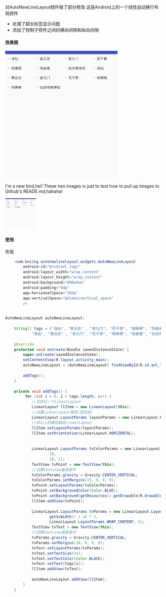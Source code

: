 # 
对AutoNewLineLayout控件做了部分修改
这是Android上的一个线性自动换行布局控件

- 处理了超长标签显示问题
- 添加了控制子控件之间的横向间隙和纵向间隙


#### 效果图
![DynamicImage](https://github.com/nanxiaopeanut/DynamicShifterView01/blob/master/screenshots/DynamicImage.png)

I'm a new bird,hei! These two images is just to test how to pull up images to Github's READE.md,hahaha!


<img src="https://github.com/nanxiaopeanut/DynamicShifterView01/blob/master/screenshots/DynamicImage.png" style=" width:100px ; height:100px " />

#### 使用

布局

```java
    <com.beiing.autonewlinelayout.widgets.AutoNewLineLayout
        android:id="@+id/anl_tags"
        android:layout_width="wrap_content"
        android:layout_height="wrap_content"
        android:background="#90a4ae"
        android:padding="4dp"
        app:horizonalSpace="10dp"
        app:vertivalSpace="@dimen/vertical_space"
        />

```

```java

AutoNewLineLayout autoNewLineLayout;

    String[] tags = {"诛仙", "青云志" , "老九门", "花千骨", "琅琊榜", "伪装者", "仙剑奇侠传",
            "诛仙", "青云志" , "老九门", "花千骨", "琅琊榜", "伪装者", "仙剑奇侠传"};

    @Override
    protected void onCreate(Bundle savedInstanceState) {
        super.onCreate(savedInstanceState);
        setContentView(R.layout.activity_main);
        autoNewLineLayout = (AutoNewLineLayout) findViewById(R.id.anl_tags);

        addTags();
    }

    private void addTags() {
         for (int i = 0; i < tags.length; i++) {
            //实例化一个LinearLayout
            LinearLayout llItem = new LinearLayout(this);
            //设置LinearLayout属性(宽和高)
            LinearLayout.LayoutParams layoutParams = new LinearLayout.LayoutParams(getScWidth() / 4, 50);
            //将以上的属性赋给LinearLayout
            llItem.setLayoutParams(layoutParams);
            llItem.setOrientation(LinearLayout.HORIZONTAL);


            LinearLayout.LayoutParams tvColorParams = new LinearLayout.LayoutParams(
                    10,
                    10, 1);
            TextView tvPoint = new TextView(this);
            //设置textview垂直居中
            tvColorParams.gravity = Gravity.CENTER_VERTICAL;
            tvColorParams.setMargins(15, 0, 0, 0);
            tvPoint.setLayoutParams(tvColorParams);
            tvPoint.setBackgroundColor(Color.BLUE);
            tvPoint.setBackground(getResources().getDrawable(R.drawable.radius_indictor_color));
            llItem.addView(tvPoint);

            LinearLayout.LayoutParams tvParams = new LinearLayout.LayoutParams(
                    getScWidth() / 16 * 3,
                    LinearLayout.LayoutParams.WRAP_CONTENT, 3);
            TextView tvText = new TextView(this);
            //设置textview垂直居中
            tvParams.gravity = Gravity.CENTER_VERTICAL;
            tvParams.setMargins(10, 0, 0, 0);
            tvText.setLayoutParams(tvParams);
            tvText.setTextSize(14);
            tvText.setTextColor(Color.BLACK);
            tvText.setText(tags[i]);
            llItem.addView(tvText);

            autoNewLineLayout.addView(llItem);
        }
    }

```


















